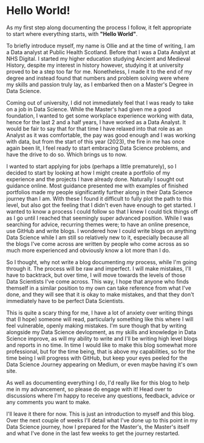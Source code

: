 # Hello World!

As my first step along documenting the process I follow, it felt appropriate to start where everything starts, 
with **"Hello World"**.

To briefly introduce myself, my name is Ollie and at the time of writing, I am a Data analyst at Public Health Scotland. Before that I was a Data Analyst at NHS Digital. I started my higher education studying Ancient and Medieval History, despite my interest in history however, studying it at university proved to be a step too far for me. Nonetheless, I made it to the end of my degree and instead found that numbers and problem solving were where my skills and passion truly lay, as I embarked then on a Master's Degree in Data Science. 

Coming out of university, I did not immediately feel that I was ready to take on a job in Data Science. While the Master's had given me a good foundation, I wanted to get some workplace experience working with data, hence for the last 2 and a half years, I have worked as a Data Analyst. It would be fair to say that for that time I have relaxed into that role as an Analyst as it was comfortable, the pay was  good enough and I was working with data, but from the start of this year (2023), the fire in me has once again been lit, I feel ready to start embracing Data Science problems, and have the drive to do so. Which brings us to now.

I wanted to start applying for jobs (perhaps a little prematurely), so I decided to start by looking at how I might create a portfolio of my experience and the projects I have already done. Naturally I sought out guidance online. Most guidance presented me with examples of finished portfolios made my people significantly further along in their Data Science journey than I am. With these I found it difficult to fully plot the path to this level, but also got the feeling that I didn't even have enough to get started. I wanted to know a process I could follow so that I knew I could tick things off as I go until I reached that seemingly super advanced position. While I was searching for advice, recurring themes were; to have an online presence, use GitHub and write blogs. I wondered how I could write blogs on anything Data Science while I am still so relatively new to it, especially because all the blogs I've come across are written by people who come across as so much more experienced and obviously know a lot more than I do.

So I thought, why not write a blog documenting *my* process, while I'm going through it. The process will be raw and imperfect. I will make mistakes, I'll have to backtrack, but over time, I will move towards the levels of those Data Scientists I've come across. This way, I hope that anyone who finds themself in a similar position to my own can take reference from what I've done, and they will see that it is okay to make mistakes, and that they don't immediately have to be perfect Data Scientists.

This is quite a scary thing for me, I have a lot of anxiety over writing things that (I hope) someone will read, particularly something like this where I will feel vulnerable, openly making mistakes. I'm sure though that by writing alongside my Data Science devlopment, as my skills and knowledge in Data Science improve, as will my ability to write and I'll be writing high level blogs and reports in no time. In time I would like to make this blog somewhat more professional, but for the time being, that is above my capabilities, so for the time being I will progress with GitHub, but keep your eyes peeled for the Data Science Journey appearing on Medium, or even maybe having it's own site.

As well as documenting everything I do, I'd really like for this blog to help me in my advancement, so please do engage with it! Head over to discussions where I'm happy to receive any questions, feedback, advice or any comments you want to make.

I'll leave it there for now. This is just an introduction to myself and this blog. Over the next couple of weeks I'll detail what I've done up to this point in my Data Science journey, how I prepared for the Master's, the Master's itself and what I've done in the last few weeks to get the journey restarted. 
